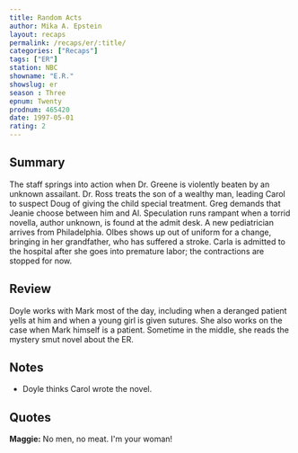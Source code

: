 ```yaml
---
title: Random Acts
author: Mika A. Epstein
layout: recaps
permalink: /recaps/er/:title/
categories: ["Recaps"]
tags: ["ER"]
station: NBC
showname: "E.R."
showslug: er
season : Three
epnum: Twenty
prodnum: 465420
date: 1997-05-01
rating: 2
---
```


## Summary

The staff springs into action when Dr. Greene is violently beaten by an unknown assailant. Dr. Ross treats the son of a wealthy man, leading Carol to suspect Doug of giving the child special treatment. Greg demands that Jeanie choose between him and Al. Speculation runs rampant when a torrid novella, author unknown, is found at the admit desk. A new pediatrician arrives from Philadelphia. Olbes shows up out of uniform for a change, bringing in her grandfather, who has suffered a stroke. Carla is admitted to the hospital after she goes into premature labor; the contractions are stopped for now.

## Review

Doyle works with Mark most of the day, including when a deranged patient yells at him and when a young girl is given sutures. She also works on the case when Mark himself is a patient. Sometime in the middle, she reads the mystery smut novel about the ER.

## Notes

* Doyle thinks Carol wrote the novel.

## Quotes

**Maggie:** No men, no meat. I'm your woman!
